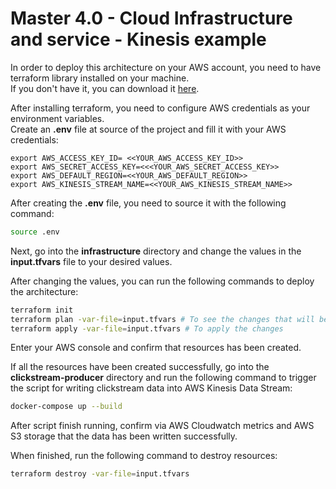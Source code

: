 # Master 4.0 - Cloud Infrastructure and service - Kinesis example

In order to deploy this architecture on your AWS account, you need to have terraform library installed on your machine. \
If you don't have it, you can download it [here](https://www.terraform.io/downloads.html).

After installing terraform, you need to configure AWS credentials as your environment variables. \
Create an **.env** file at source of the project and fill it with your AWS credentials:
```
export AWS_ACCESS_KEY_ID= <<YOUR_AWS_ACCESS_KEY_ID>>
export AWS_SECRET_ACCESS_KEY=<<<YOUR_AWS_SECRET_ACCESS_KEY>>
export AWS_DEFAULT_REGION=<<YOUR_AWS_DEFAULT_REGION>>
export AWS_KINESIS_STREAM_NAME=<<YOUR_AWS_KINESIS_STREAM_NAME>>
```

After creating the **.env** file, you need to source it with the following command:
```bash
source .env
```

Next, go into the **infrastructure** directory and change the values in the **input.tfvars** file to your desired values.

After changing the values, you can run the following commands to deploy the architecture:
```bash
terraform init
terraform plan -var-file=input.tfvars # To see the changes that will be made
terraform apply -var-file=input.tfvars # To apply the changes
```

Enter your AWS console and confirm that resources has been created.

If all the resources have been created successfully, go into the **clickstream-producer** directory and run the following command
to trigger the script for writing clickstream data into AWS Kinesis Data Stream:
```bash
docker-compose up --build
```

After script finish running, confirm via AWS Cloudwatch metrics and AWS S3 storage that the data has been written successfully.


When finished, run the following command to destroy resources:
```bash
terraform destroy -var-file=input.tfvars
```